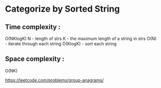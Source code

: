 # Categorize by Sorted String  

## Time complexity :
O(NKlogK)
N - length of strs
K - the maximum length of a string in strs
O(N) - iterate through each string
O(KlogK) - sort each string

## Space complexity :
O(NK)

https://leetcode.com/problems/group-anagrams/